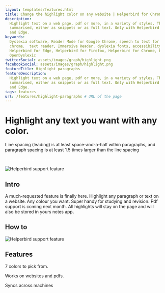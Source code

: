 ```yaml
---
layout: templates/features.html
title: Change the highlight color on any website | Helperbird for Chrome, Firefox and Edge
description:
  Highlight text on a web page, pdf or more, in a variety of styles. The highlighted text can be
  summarised, either as snippets or as full text. Only with Helperbird for Google Chrome, Firefox
  and Edge.
keywords:
  Dyslexia software, Reader Mode for Google Chrome, speech to text for chrome, Text to speech for
  chrome,  text reader, Immersive Reader, dyslexia fonts, accessibility software, dyslexia software,
  Helperbird for Edge, Helperbird for Firefox, Helperbird for Chrome, Opendyslexic for Chrome,
  OpenDyslexic
twitterSocial: assets/images/graph/highlight.png
facebookSocial: assets/images/graph/highlight.png
featureTitle: Highlight paragraphs
featureDescription:
  Highlight text on a web page, pdf or more, in a variety of styles. The highlighted text can be
  summarised, either as snippets or as full text. Only with Helperbird for Google Chrome, Firefox
  and Edge.
tags: features
url: /features/highlight-paragraphs # URL of the page
---
```


# Highlight any text you want with any color.

Line spacing (leading) is at least space-and-a-half within paragraphs, and paragraph spacing is at
least 1.5 times larger than the line spacing

<a 
  class="px-8 py-3 border  text-base font-medium rounded-md text-white bg-indigo-600 hover:bg-indigo-700 " style="color: white;" 
  href="/pricing"> Try Helperbird for Free </a>

![Helperbird support feature](https://www.helperbird.com/assets/images/new/invert/invert.png)

## Intro

A much-requested feature is finally here. Highlight any paragraph or text on a website. Any colour
you want. Super handy for studying and revision. Pdf support is coming next month. All highlights
will stay on the page and will also be stored in yours notes app.

## How to

![Helperbird support feature](https://youtu.be/u67t7Ap61Nc)

## Features

7 colors to pick from.

Works on websites and pdfs.

Syncs across machines
